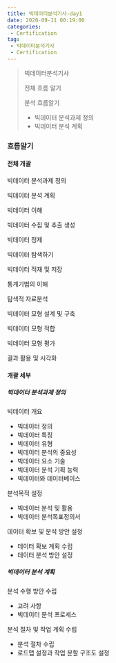 ```yaml
---
title: 빅데이터분석기사-day1
date: 2020-09-11 00:19:00
categories:
 - Certification
tag:
 - 빅데이터분석기사
 - Certification
---
```


> 빅데이터분석기사
>
> 전체 흐름 알기
>
> 분석 흐름알기
>
> - 빅데이터 분석과제 정의
> - 빅데이터 분석 계획

### 흐름알기

#### 전체 개괄

빅데이터 분석과제 정의

빅데이터 분석 계획

빅데이터 이해

빅데이터 수집 및 추출 생성

빅데이터 정제

빅데이터 탐색하기

빅데이터 적재 및 저장

통계기법의 이해

탐색적 자료분석

빅데이터 모형 설계 및 구축

빅데이터 모형 적합

빅데이터 모형 평가

결과 활용 및 시각화



#### 개괄 세부

##### 빅데이터 분석과제 정의

빅데이터 개요

- 빅데이터 정의
- 빅데이터 특징
- 빅데이터 유형
- 빅데이터 분석의 중요성
- 빅데이터 요소 기술
- 빅데이터 분석 기획 능력
- 빅데이터와 데이터베이스

분석목적 설정

- 빅데이터 분석 및 활용
- 빅데이터 분석목표정의서

데이터 확보 및 분석 방안 설정

- 데이터 확보 계획 수립
- 데이터 분석 방안 설정



##### 빅데이터 분석 계획

분석 수행 방안 수립

- 고려 사항
- 빅데이터 분석 프로세스

분석 절차 및 작업 계획 수립

- 분석 절차 수립
- 로드맵 설정과 작업 분할 구조도 설정